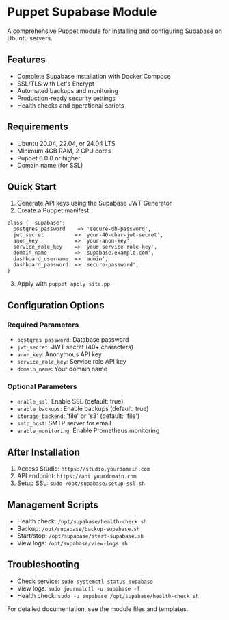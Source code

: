 # Puppet Supabase Module

A comprehensive Puppet module for installing and configuring Supabase on Ubuntu servers.

## Features

- Complete Supabase installation with Docker Compose
- SSL/TLS with Let's Encrypt
- Automated backups and monitoring
- Production-ready security settings
- Health checks and operational scripts

## Requirements

- Ubuntu 20.04, 22.04, or 24.04 LTS
- Minimum 4GB RAM, 2 CPU cores
- Puppet 6.0.0 or higher
- Domain name (for SSL)

## Quick Start

1. Generate API keys using the Supabase JWT Generator
2. Create a Puppet manifest:

```puppet
class { 'supabase':
  postgres_password    => 'secure-db-password',
  jwt_secret          => 'your-40-char-jwt-secret',
  anon_key            => 'your-anon-key',
  service_role_key    => 'your-service-role-key',
  domain_name         => 'supabase.example.com',
  dashboard_username  => 'admin',
  dashboard_password  => 'secure-password',
}
```

3. Apply with `puppet apply site.pp`

## Configuration Options

### Required Parameters

- `postgres_password`: Database password
- `jwt_secret`: JWT secret (40+ characters)
- `anon_key`: Anonymous API key
- `service_role_key`: Service role API key
- `domain_name`: Your domain name

### Optional Parameters

- `enable_ssl`: Enable SSL (default: true)
- `enable_backups`: Enable backups (default: true)
- `storage_backend`: 'file' or 's3' (default: 'file')
- `smtp_host`: SMTP server for email
- `enable_monitoring`: Enable Prometheus monitoring

## After Installation

1. Access Studio: `https://studio.yourdomain.com`
2. API endpoint: `https://api.yourdomain.com`
3. Setup SSL: `sudo /opt/supabase/setup-ssl.sh`

## Management Scripts

- Health check: `/opt/supabase/health-check.sh`
- Backup: `/opt/supabase/backup-supabase.sh`
- Start/stop: `/opt/supabase/start-supabase.sh`
- View logs: `/opt/supabase/view-logs.sh`

## Troubleshooting

- Check service: `sudo systemctl status supabase`
- View logs: `sudo journalctl -u supabase -f`
- Health check: `sudo -u supabase /opt/supabase/health-check.sh`

For detailed documentation, see the module files and templates. 